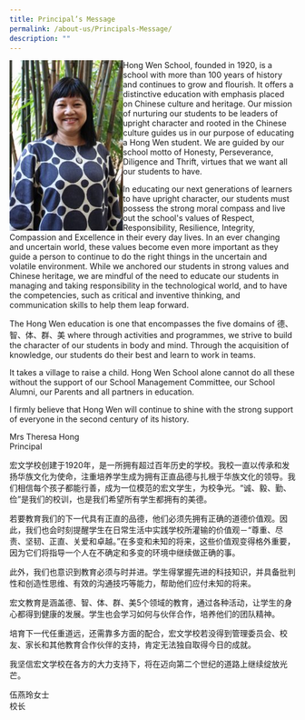 ```yaml
---
title: Principal’s Message
permalink: /about-us/Principals-Message/
description: ""
---
```

<div>

<div style="float: left">

<img src="/images/About%20Us/Principal's%20Message/IMG_1945-1-200x300.jpg"/>
</div><div>
	
	
<p>Hong Wen School, founded in 1920, is a school with more than 100 years of history and continues to grow and flourish. It offers a distinctive education with emphasis placed on Chinese culture and heritage. Our mission of nurturing our students to be leaders of upright character and rooted in the Chinese culture guides us in our purpose of educating a Hong Wen student. We are guided by our school motto of Honesty, Perseverance, Diligence and Thrift, virtues that we want all our students to have.
	
In educating our next generations of learners to have upright character, our students must possess the strong moral compass and live out the school's values of Respect, Responsibility, Resilience, Integrity, Compassion and Excellence in their every day lives. In an ever changing and uncertain world, these values become even more important as they guide a person to continue to do the right things in the uncertain and volatile environment. While we anchored our students in strong values and Chinese heritage, we are mindful of the need to educate our students in managing and taking responsibility in the technological world, and to have the competencies, such as critical and inventive thinking, and communication skills to help them leap forward.
	
The Hong Wen education is one that encompasses the five domains of  德、智、体、群、美  where through activities and programmes, we strive to build the character of our students in body and mind. Through the acquisition of knowledge, our students do their best and learn to work in teams.
	
It takes a village to raise a child. Hong Wen School alone cannot do all these without the support of our School Management Committee, our School Alumni, our Parents and all partners in education.
	
I firmly believe that Hong Wen will continue to shine with the strong support of everyone in the second century of its history.
	
Mrs Theresa Hong	
Principal<p>
	



</div><div>


<p>宏文学校创建于1920年，是一所拥有超过百年历史的学校。我校一直以传承和发扬华族文化为使命，注重培养学生成为拥有正直品德与扎根于华族文化的领导。我们相信每个孩子都能行善，成为一位模范的宏文学生，为校争光。“诚、毅、勤、俭”是我们的校训，也是我们希望所有学生都拥有的美德。

若要教育我们的下一代具有正直的品德，他们必须先拥有正确的道德价值观。因此，我们也会时刻提醒学生在日常生活中实践学校所灌输的价值观－“尊重、尽责、坚韧、正直、关爱和卓越。”在多变和未知的将来，这些价值观变得格外重要，因为它们将指导一个人在不确定和多变的环境中继续做正确的事。

此外，我们也意识到教育必须与时并进。学生得掌握先进的科技知识，并具备批判性和创造性思维、有效的沟通技巧等能力，帮助他们应付未知的将来。

宏文教育是涵盖德、智、体、群、美5个领域的教育，通过各种活动，让学生的身心都得到健康的发展。学生也会学习如何与伙伴合作，培养他们的团队精神。

培育下一代任重道远，还需靠多方面的配合，宏文学校若没得到管理委员会、校友、家长和其他教育合作伙伴的支持，肯定无法独自取得今日的成就。

我坚信宏文学校在各方的大力支持下，将在迈向第二个世纪的道路上继续绽放光芒。

	

伍燕玲女士	
	校长<p>